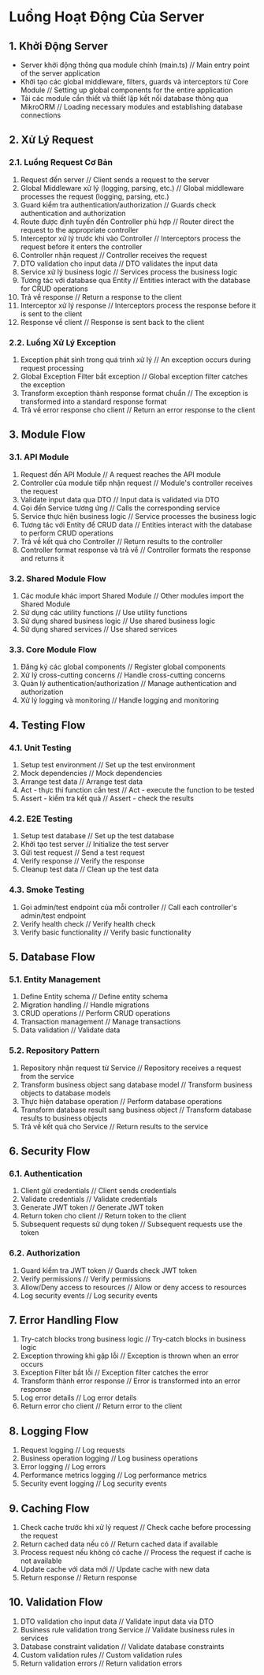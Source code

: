 # Luồng Hoạt Động Của Server

## 1. Khởi Động Server
- Server khởi động thông qua module chính (main.ts) // Main entry point of the server application
- Khởi tạo các global middleware, filters, guards và interceptors từ Core Module // Setting up global components for the entire application
- Tải các module cần thiết và thiết lập kết nối database thông qua MikroORM // Loading necessary modules and establishing database connections

## 2. Xử Lý Request
### 2.1. Luồng Request Cơ Bản
1. Request đến server // Client sends a request to the server
2. Global Middleware xử lý (logging, parsing, etc.) // Global middleware processes the request (logging, parsing, etc.)
3. Guard kiểm tra authentication/authorization // Guards check authentication and authorization
4. Route được định tuyến đến Controller phù hợp // Router direct the request to the appropriate controller
5. Interceptor xử lý trước khi vào Controller // Interceptors process the request before it enters the controller
6. Controller nhận request // Controller receives the request
7. DTO validation cho input data // DTO validates the input data
8. Service xử lý business logic // Services process the business logic
9. Tương tác với database qua Entity // Entities interact with the database for CRUD operations
10. Trả về response // Return a response to the client
11. Interceptor xử lý response // Interceptors process the response before it is sent to the client
12. Response về client // Response is sent back to the client

### 2.2. Luồng Xử Lý Exception
1. Exception phát sinh trong quá trình xử lý // An exception occurs during request processing
2. Global Exception Filter bắt exception // Global exception filter catches the exception
3. Transform exception thành response format chuẩn // The exception is transformed into a standard response format
4. Trả về error response cho client // Return an error response to the client

## 3. Module Flow
### 3.1. API Module
1. Request đến API Module // A request reaches the API module
2. Controller của module tiếp nhận request // Module's controller receives the request
3. Validate input data qua DTO // Input data is validated via DTO
4. Gọi đến Service tương ứng // Calls the corresponding service
5. Service thực hiện business logic // Service processes the business logic
6. Tương tác với Entity để CRUD data // Entities interact with the database to perform CRUD operations
7. Trả về kết quả cho Controller // Return results to the controller
8. Controller format response và trả về // Controller formats the response and returns it

### 3.2. Shared Module Flow
1. Các module khác import Shared Module // Other modules import the Shared Module
2. Sử dụng các utility functions // Use utility functions
3. Sử dụng shared business logic // Use shared business logic
4. Sử dụng shared services // Use shared services

### 3.3. Core Module Flow
1. Đăng ký các global components // Register global components
2. Xử lý cross-cutting concerns // Handle cross-cutting concerns
3. Quản lý authentication/authorization // Manage authentication and authorization
4. Xử lý logging và monitoring // Handle logging and monitoring

## 4. Testing Flow
### 4.1. Unit Testing
1. Setup test environment // Set up the test environment
2. Mock dependencies // Mock dependencies
3. Arrange test data // Arrange test data
4. Act - thực thi function cần test // Act - execute the function to be tested
5. Assert - kiểm tra kết quả // Assert - check the results

### 4.2. E2E Testing
1. Setup test database // Set up the test database
2. Khởi tạo test server // Initialize the test server
3. Gửi test request // Send a test request
4. Verify response // Verify the response
5. Cleanup test data // Clean up the test data

### 4.3. Smoke Testing
1. Gọi admin/test endpoint của mỗi controller // Call each controller's admin/test endpoint
2. Verify health check // Verify health check
3. Verify basic functionality // Verify basic functionality

## 5. Database Flow
### 5.1. Entity Management
1. Define Entity schema // Define entity schema
2. Migration handling // Handle migrations
3. CRUD operations // Perform CRUD operations
4. Transaction management // Manage transactions
5. Data validation // Validate data

### 5.2. Repository Pattern
1. Repository nhận request từ Service // Repository receives a request from the service
2. Transform business object sang database model // Transform business objects to database models
3. Thực hiện database operation // Perform database operations
4. Transform database result sang business object // Transform database results to business objects
5. Trả về kết quả cho Service // Return results to the service

## 6. Security Flow
### 6.1. Authentication
1. Client gửi credentials // Client sends credentials
2. Validate credentials // Validate credentials
3. Generate JWT token // Generate JWT token
4. Return token cho client // Return token to the client
5. Subsequent requests sử dụng token // Subsequent requests use the token

### 6.2. Authorization
1. Guard kiểm tra JWT token // Guards check JWT token
2. Verify permissions // Verify permissions
3. Allow/Deny access to resources // Allow or deny access to resources
4. Log security events // Log security events

## 7. Error Handling Flow
1. Try-catch blocks trong business logic // Try-catch blocks in business logic
2. Exception throwing khi gặp lỗi // Exception is thrown when an error occurs
3. Exception Filter bắt lỗi // Exception filter catches the error
4. Transform thành error response // Error is transformed into an error response
5. Log error details // Log error details
6. Return error cho client // Return error to the client

## 8. Logging Flow
1. Request logging // Log requests
2. Business operation logging // Log business operations
3. Error logging // Log errors
4. Performance metrics logging // Log performance metrics
5. Security event logging // Log security events

## 9. Caching Flow
1. Check cache trước khi xử lý request // Check cache before processing the request
2. Return cached data nếu có // Return cached data if available
3. Process request nếu không có cache // Process the request if cache is not available
4. Update cache với data mới // Update cache with new data
5. Return response // Return response

## 10. Validation Flow
1. DTO validation cho input data // Validate input data via DTO
2. Business rule validation trong Service // Validate business rules in services
3. Database constraint validation // Validate database constraints
4. Custom validation rules // Custom validation rules
5. Return validation errors // Return validation errors